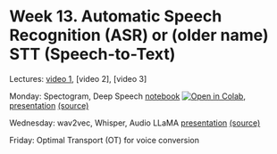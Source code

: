 # Week 13. Automatic Speech Recognition (ASR) or (older name) STT (Speech-to-Text)

Lectures: [video 1](https://youtu.be/zdnEvzTWfZU), [video 2], [video 3]

Monday: Spectogram, Deep Speech [notebook](./notebook13.ipynb) [![Open in Colab](https://colab.research.google.com/github/assets/colab-badge.svg)](https://colab.research.google.com/anton-selitskiy/RIT_LLM/blob/main/Week13_asr/notebook13.ipynb), [presentation](https://docs.google.com/presentation/d/1cBXdNIbowwYNp42WhJmd1Pp85oeslOrKNmGyZa5HKBQ/edit?usp=sharing) [(source)](https://github.com/markovka17/dla/tree/2024/week03)

Wednesday: wav2vec, Whisper, Audio LLaMA [presentation](https://docs.google.com/presentation/d/15Cf3J6_REl-raJW9cuUrRxp8uCwxcOmkJ2jLE7pAebs/edit) [(source)](https://github.com/markovka17/dla/tree/2024/week05)

Friday: Optimal Transport (OT) for voice conversion
